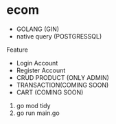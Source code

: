 # ecom

- GOLANG (GIN)
- native query (POSTGRESSQL)

Feature 
- Login Account 
- Register Account 
- CRUD PRODUCT (ONLY ADMIN)
- TRANSACTION(COMING SOON)
- CART (COMING SOON)

1. go mod tidy
2. go run main.go